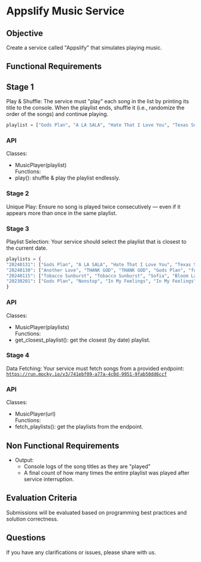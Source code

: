 # Appslify Music Service

## Objective
Create a service called "Appslify" that simulates playing music.

## Functional Requirements

## Stage 1
Play & Shuffle: The service must "play" each song in the list by printing its title
to the console. When the playlist ends, shuffle it (i.e., randomize the order of the songs) and continue playing.

```python
playlist = ["Gods Plan", "A LA SALA", "Hate That I Love You", "Texas Sun", "Gods Plan"]
```

### API
Classes:
- MusicPlayer(playlist)  
Functions:
- play(): shuffle & play the playlist endlessly.

### Stage 2
Unique Play: Ensure no song is played twice consecutively — even if it appears more than once in the same playlist.

### Stage 3
Playlist Selection: Your service should select the playlist that is closest to the current date.

```python
playlists = {
"20240131": ["Gods Plan", "A LA SALA", "Hate That I Love You", "Texas Sun", "Gods Plan"],
"20240130": ["Another Love", "THANK GOD", "THANK GOD", "Gods Plan", "fukumean"],
"20240115": ["Tobacco Sunburst", "Tobacco Sunburst", "Sofia", "Bloom Later", "Gods Plan"],
"20230201": ["Gods Plan", "Nonstop", "In My Feelings", "In My Feelings", "March 14"]
}
```

### API
Classes:
- MusicPlayer(playlists)  
Functions:
- get_closest_playlist(): get the closest (by date) playlist.

### Stage 4
Data Fetching: 
Your service must fetch songs from a provided endpoint:
[`https://run.mocky.io/v3/741ebf09-a77a-4c0d-9951-9fab50dd6ccf`](https://run.mocky.io/v3/741ebf09-a77a-4c0d-9951-9fab50dd6ccf)  

### API
Classes:
- MusicPlayer(url)  
Functions:
- fetch_playlists(): get the playlists from the endpoint.


## Non Functional Requirements

- Output: 
  - Console logs of the song titles as they are "played" 
  - A final count of how many times the entire playlist was played after service interruption.

## Evaluation Criteria
Submissions will be evaluated based on programming best practices and solution correctness.

## Questions
If you have any clarifications or issues, please share with us.